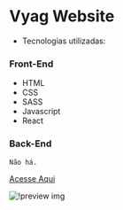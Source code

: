 # Vyag Website

- Tecnologias utilizadas:

### Front-End

- HTML
- CSS
- SASS
- Javascript
- React

### Back-End

    Não há.

[Acesse Aqui](https://vyag.vercel.app/)

![!preview img](https://i.imgur.com/eJ3bXtF.png)
